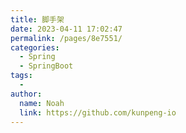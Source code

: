 ```yaml
---
title: 脚手架
date: 2023-04-11 17:02:47
permalink: /pages/8e7551/
categories:
  - Spring
  - SpringBoot
tags:
  - 
author: 
  name: Noah
  link: https://github.com/kunpeng-io
---
```

